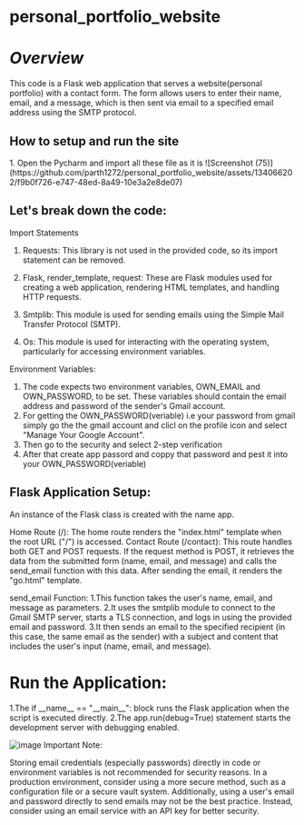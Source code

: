# personal_portfolio_website
***<h1>Overview</h1>***

This code is a Flask web application that serves a website(personal portfolio) with a contact form. The form allows users to enter their name, email, and a message, which is then sent via email to a specified email address using the SMTP protocol.

<h2>How to setup and run the site</h2>
1. Open the Pycharm and import all these file as it is
![Screenshot (75)](https://github.com/parth1272/personal_portfolio_website/assets/134066202/f9b0f726-e747-48ed-8a49-10e3a2e8de07)


<h2>Let's break down the code:</h2>


Import Statements

1. Requests: This library is not used in the provided code, so its import statement can be removed.

2. Flask, render_template, request: These are Flask modules used for creating a web application, rendering HTML templates, and handling HTTP requests.

3. Smtplib: This module is used for sending emails using the Simple Mail Transfer Protocol (SMTP).

4. Os: This module is used for interacting with the operating system, particularly for accessing environment variables.


Environment Variables:

1. The code expects two environment variables, OWN_EMAIL and OWN_PASSWORD, to be set. These variables should contain the email address and password of the sender's Gmail account.
2. For getting the OWN_PASSWORD(veriable) i.e your password from gmail simply go the the gmail account and clicl on the profile icon and select "Manage Your Google Account".
3. Then go to the security and select 2-step verification
4. After that create app passord and coppy that password and pest it into your OWN_PASSWORD(veriable)

<h2>Flask Application Setup:</h2>

An instance of the Flask class is created with the name app.

Home Route (/):
The home route renders the "index.html" template when the root URL ("/") is accessed.
Contact Route (/contact):
This route handles both GET and POST requests.
If the request method is POST, it retrieves the data from the submitted form (name, email, and message) and calls the send_email function with this data.
After sending the email, it renders the "go.html" template.

send_email Function:
1.This function takes the user's name, email, and message as parameters.
2.It uses the smtplib module to connect to the Gmail SMTP server, starts a TLS connection, and logs in using the provided email and password.
3.It then sends an email to the specified recipient (in this case, the same email as the sender) with a subject and content that includes the user's input (name, email, and message).

<h1>Run the Application:</h1>
1.The if __name__ == "__main__": block runs the Flask application when the script is executed directly.
2.The app.run(debug=True) statement starts the development server with debugging enabled.



![image](https://github.com/parth1272/personal_portfolio_website/assets/134066202/843dc21c-8cb5-4bf7-b358-a022a3d6538f) Important Note:

Storing email credentials (especially passwords) directly in code or environment variables is not recommended for security reasons. In a production environment, consider using a more secure method, such as a configuration file or a secure vault system.
Additionally, using a user's email and password directly to send emails may not be the best practice. Instead, consider using an email service with an API key for better security.




